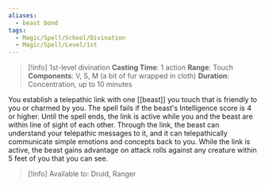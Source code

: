 ```yaml
---
aliases:
  - beast bond
tags:
  - Magic/Spell/School/Divination
  - Magic/Spell/Level/1st
---
```

>[!info]
>1st-level divination
>**Casting Time**: 1 action
>**Range**: Touch
>**Components**: V, S, M (a bit of fur wrapped in cloth)
>**Duration**: Concentration, up to 10 minutes

You establish a telepathic link with one [[beast]] you touch that is friendly to you or charmed by you. The spell fails if the beast's Intelligence score is 4 or higher. Until the spell ends, the link is active while you and the beast are within line of sight of each other. Through the link, the beast can understand your telepathic messages to it, and it can telepathically communicate simple emotions and concepts back to you. While the link is active, the beast gains advantage on attack rolls against any creature within 5 feet of you that you can see.<br>
>[!info] Available to:
>Druid, Ranger